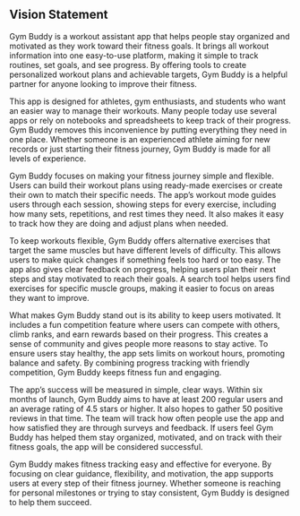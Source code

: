 ## Vision Statement

Gym Buddy is a workout assistant app that helps people stay organized and motivated as they work toward their fitness goals. It brings all workout information into one easy-to-use platform, making it simple to track routines, set goals, and see progress. By offering tools to create personalized workout plans and achievable targets, Gym Buddy is a helpful partner for anyone looking to improve their fitness.

This app is designed for athletes, gym enthusiasts, and students who want an easier way to manage their workouts. Many people today use several apps or rely on notebooks and spreadsheets to keep track of their progress. Gym Buddy removes this inconvenience by putting everything they need in one place. Whether someone is an experienced athlete aiming for new records or just starting their fitness journey, Gym Buddy is made for all levels of experience.

Gym Buddy focuses on making your fitness journey simple and flexible. Users can build their workout plans using ready-made exercises or create their own to match their specific needs. The app’s workout mode guides users through each session, showing steps for every exercise, including how many sets, repetitions, and rest times they need. It also makes it easy to track how they are doing and adjust plans when needed.

To keep workouts flexible, Gym Buddy offers alternative exercises that target the same muscles but have different levels of difficulty. This allows users to make quick changes if something feels too hard or too easy. The app also gives clear feedback on progress, helping users plan their next steps and stay motivated to reach their goals. A search tool helps users find exercises for specific muscle groups, making it easier to focus on areas they want to improve.

What makes Gym Buddy stand out is its ability to keep users motivated. It includes a fun competition feature where users can compete with others, climb ranks, and earn rewards based on their progress. This creates a sense of community and gives people more reasons to stay active. To ensure users stay healthy, the app sets limits on workout hours, promoting balance and safety. By combining progress tracking with friendly competition, Gym Buddy keeps fitness fun and engaging.

The app’s success will be measured in simple, clear ways. Within six months of launch, Gym Buddy aims to have at least 200 regular users and an average rating of 4.5 stars or higher. It also hopes to gather 50 positive reviews in that time. The team will track how often people use the app and how satisfied they are through surveys and feedback. If users feel Gym Buddy has helped them stay organized, motivated, and on track with their fitness goals, the app will be considered successful.

Gym Buddy makes fitness tracking easy and effective for everyone. By focusing on clear guidance, flexibility, and motivation, the app supports users at every step of their fitness journey. Whether someone is reaching for personal milestones or trying to stay consistent, Gym Buddy is designed to help them succeed.
